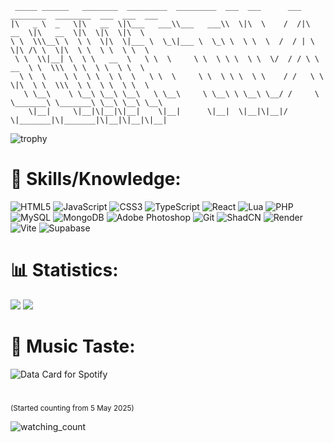     _____ ______   ________  _________  _________  ___  ___      ___ ________  ________  ___  ___  ___     
    |\   _ \  _   \|\   __  \|\___   ___\\___   ___\\  \|\  \    /  /|\   __  \|\   __  \|\  \|\  \|\  \    
    \ \  \\\__\ \  \ \  \|\  \|___ \  \_\|___ \  \_\ \  \ \  \  /  / | \  \|\ /\ \  \|\  \ \  \ \  \ \  \   
     \ \  \\|__| \  \ \   __  \   \ \  \     \ \  \ \ \  \ \  \/  / / \ \   __  \ \  \\\  \ \  \ \  \ \  \  
      \ \  \    \ \  \ \  \ \  \   \ \  \     \ \  \ \ \  \ \    / /   \ \  \|\  \ \  \\\  \ \  \ \  \ \  \ 
       \ \__\    \ \__\ \__\ \__\   \ \__\     \ \__\ \ \__\ \__/ /     \ \_______\ \_______\ \__\ \__\ \__\
        \|__|     \|__|\|__|\|__|    \|__|      \|__|  \|__|\|__|/       \|_______|\|_______|\|__|\|__|\|__|

![trophy](https://github-profile-trophy.vercel.app/?username=MattiVboiii&theme=onestar&no-frame=true)

# 🧠 Skills/Knowledge:
![HTML5](https://img.shields.io/badge/html5-%23E34F26.svg?style=for-the-badge&logo=html5&logoColor=white) ![JavaScript](https://img.shields.io/badge/javascript-%23323330.svg?style=for-the-badge&logo=javascript&logoColor=%23F7DF1E) ![CSS3](https://img.shields.io/badge/css3-%231572B6.svg?style=for-the-badge&logo=css3&logoColor=white) ![TypeScript](https://img.shields.io/badge/TypeScript-007ACC?style=for-the-badge&logo=typescript&logoColor=white) ![React](https://img.shields.io/badge/React-20232A?style=for-the-badge&logo=react&logoColor=61DAFB) ![Lua](https://img.shields.io/badge/lua-%232C2D72.svg?style=for-the-badge&logo=lua&logoColor=white) ![PHP](https://img.shields.io/badge/php-%23777BB4.svg?style=for-the-badge&logo=php&logoColor=white) ![MySQL](https://img.shields.io/badge/mysql-4479A1.svg?style=for-the-badge&logo=mysql&logoColor=white) ![MongoDB](https://img.shields.io/badge/MongoDB-4EA94B?style=for-the-badge&logo=mongodb&logoColor=white) ![Adobe Photoshop](https://img.shields.io/badge/adobe%20photoshop-%2331A8FF.svg?style=for-the-badge&logo=adobe%20photoshop&logoColor=white) ![Git](https://img.shields.io/badge/git-%23F05033.svg?style=for-the-badge&logo=git&logoColor=white) ![ShadCN](https://img.shields.io/badge/shadcn%2Fui-000000?style=for-the-badge&logo=shadcnui&logoColor=white) ![Render](https://img.shields.io/badge/Render-46E3B7?style=for-the-badge&logo=render&logoColor=white) ![Vite](https://img.shields.io/badge/Vite-B73BFE?style=for-the-badge&logo=vite&logoColor=FFD62E) ![Supabase](https://img.shields.io/badge/Supabase-181818?style=for-the-badge&logo=supabase&logoColor=white)
# 📊 Statistics:
![](https://github-readme-stats.vercel.app/api?username=MattiVboiii&theme=dark&hide_border=true&include_all_commits=true&count_private=false)
![](https://github-readme-stats.vercel.app/api/top-langs/?username=MattiVboiii&theme=dark&hide_border=true&include_all_commits=true&count_private=false&layout=compact)
<!-- Proudly created with GPRM ( https://gprm.itsvg.in ) -->
# 🎵 Music Taste:
<img src="https://data-card-for-spotify.herokuapp.com/api/card?user_id=gedcogafdxhkdjj3ao3ppclvg&hide_title=1" alt="Data Card for Spotify">

#
<sub>(Started counting from 5 May 2025)</sub>

<img src="https://komarev.com/ghpvc/?username=MattiVboiii&color=red" alt="watching_count" />


